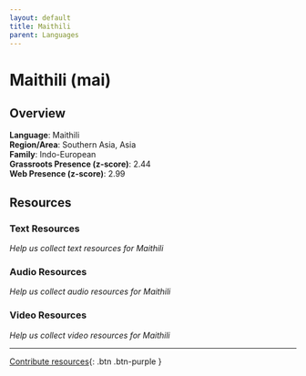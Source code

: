 ```yaml
---
layout: default
title: Maithili
parent: Languages
---
```


# Maithili (mai)

## Overview

**Language**: Maithili  
**Region/Area**: Southern Asia, Asia  
**Family**: Indo-European  
**Grassroots Presence (z-score)**: 2.44  
**Web Presence (z-score)**: 2.99  

## Resources

### Text Resources
*Help us collect text resources for Maithili*

### Audio Resources
*Help us collect audio resources for Maithili*

### Video Resources
*Help us collect video resources for Maithili*

---

[Contribute resources](https://forms.office.com/e/1SfLJx3u1r){: .btn .btn-purple }

